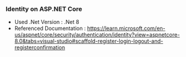 ### Identity on ASP.NET Core
- Used .Net Version : .Net 8
- Referenced Documentation : https://learn.microsoft.com/en-us/aspnet/core/security/authentication/identity?view=aspnetcore-8.0&tabs=visual-studio#scaffold-register-login-logout-and-registerconfirmation
